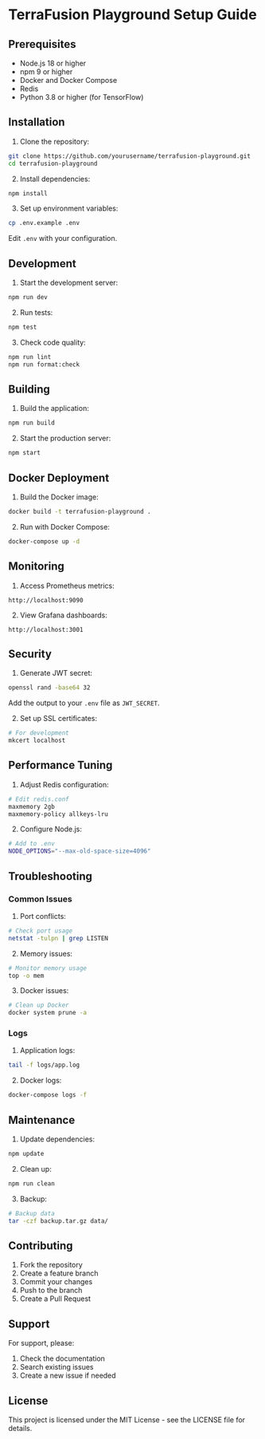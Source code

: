 # TerraFusion Playground Setup Guide

## Prerequisites

- Node.js 18 or higher
- npm 9 or higher
- Docker and Docker Compose
- Redis
- Python 3.8 or higher (for TensorFlow)

## Installation

1. Clone the repository:
```bash
git clone https://github.com/yourusername/terrafusion-playground.git
cd terrafusion-playground
```

2. Install dependencies:
```bash
npm install
```

3. Set up environment variables:
```bash
cp .env.example .env
```
Edit `.env` with your configuration.

## Development

1. Start the development server:
```bash
npm run dev
```

2. Run tests:
```bash
npm test
```

3. Check code quality:
```bash
npm run lint
npm run format:check
```

## Building

1. Build the application:
```bash
npm run build
```

2. Start the production server:
```bash
npm start
```

## Docker Deployment

1. Build the Docker image:
```bash
docker build -t terrafusion-playground .
```

2. Run with Docker Compose:
```bash
docker-compose up -d
```

## Monitoring

1. Access Prometheus metrics:
```
http://localhost:9090
```

2. View Grafana dashboards:
```
http://localhost:3001
```

## Security

1. Generate JWT secret:
```bash
openssl rand -base64 32
```
Add the output to your `.env` file as `JWT_SECRET`.

2. Set up SSL certificates:
```bash
# For development
mkcert localhost
```

## Performance Tuning

1. Adjust Redis configuration:
```bash
# Edit redis.conf
maxmemory 2gb
maxmemory-policy allkeys-lru
```

2. Configure Node.js:
```bash
# Add to .env
NODE_OPTIONS="--max-old-space-size=4096"
```

## Troubleshooting

### Common Issues

1. Port conflicts:
```bash
# Check port usage
netstat -tulpn | grep LISTEN
```

2. Memory issues:
```bash
# Monitor memory usage
top -o mem
```

3. Docker issues:
```bash
# Clean up Docker
docker system prune -a
```

### Logs

1. Application logs:
```bash
tail -f logs/app.log
```

2. Docker logs:
```bash
docker-compose logs -f
```

## Maintenance

1. Update dependencies:
```bash
npm update
```

2. Clean up:
```bash
npm run clean
```

3. Backup:
```bash
# Backup data
tar -czf backup.tar.gz data/
```

## Contributing

1. Fork the repository
2. Create a feature branch
3. Commit your changes
4. Push to the branch
5. Create a Pull Request

## Support

For support, please:
1. Check the documentation
2. Search existing issues
3. Create a new issue if needed

## License

This project is licensed under the MIT License - see the LICENSE file for details. 